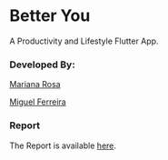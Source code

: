 <h1></h1>

<h1>Better You</h1>

A Productivity and Lifestyle Flutter App.

<h3>
  Developed By:
</h3>

[Mariana Rosa](https://github.com/marianarosa01)

[Miguel Ferreira](https://github.com/MiguelF07)

<h3>Report</h3>

The Report is available [here](https://docs.google.com/document/d/1QghRCT0wZ3_fO1-m9fUNWSruqfR6l2sFDGVIrueGH8g/edit?usp=sharing).
